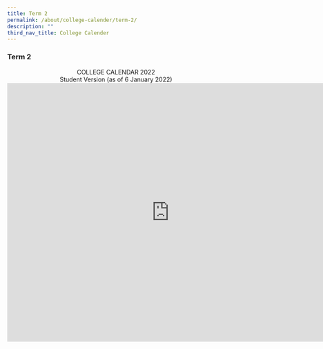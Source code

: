 ```yaml
---
title: Term 2
permalink: /about/college-calender/term-2/
description: ""
third_nav_title: College Calender
---
```

### **Term 2**

<center>COLLEGE CALENDAR 2022 <br>
Student Version (as of 6 January 2022)
	
<iframe src="https://docs.google.com/spreadsheets/d/e/2PACX-1vQCNV5GuMqVIB6iXmJmhFEbJnvxJ0-QU5iKLu0GSRmXMxzmUJn379sZYrTNF9hx7kzmlmZ8uYZNp-ts/pubhtml?gid=627012695&amp;single=true&amp;widget=true&amp;headers=false" width="750" height="600" frameborder=0 scrolling="no"></iframe>